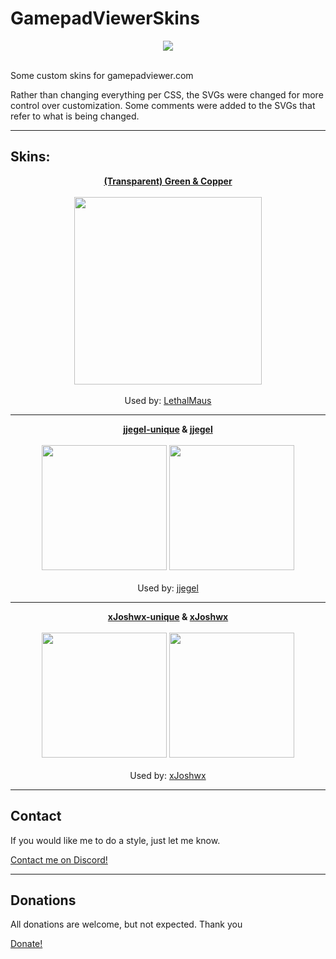 # GamepadViewerSkins

<p align="center">
  <img src="https://lethalmaus.github.io/GamepadViewerSkins/transparent-green/Controller.png"><br><br>
</p>

Some custom skins for gamepadviewer.com

Rather than changing everything per CSS, the SVGs were changed for more control over customization. Some comments were added to the SVGs that refer to what is being changed.

---

## Skins:

<p align="center">
  <b><a href="https://gamepadviewer.com/?p=1&s=8&editcss=https%3A%2F%2Flethalmaus.github.io%2FGamepadViewerSkins%2Ftransparent-green%2Fstyle.css" alt="GamepadViewer.com">(Transparent) Green & Copper</a></b><br><br>
  <img src="https://lethalmaus.github.io/GamepadViewerSkins/transparent-green/Controller.png" height="300"><br><br>
  Used by: <a href="https://twitch.tv/lethalmaus" alt="Twitch">LethalMaus</a>
</p>

---

<p align="center">
  <b><a href="https://gamepadviewer.com/?p=1&s=8&editcss=https%3A%2F%2Flethalmaus.github.io%2FGamepadViewerSkins%2Fjjegel-unique%2Fstyle.css" alt="GamepadViewer.com">jjegel-unique</a>
 & <a href="https://gamepadviewer.com/?p=1&s=8&editcss=https%3A%2F%2Flethalmaus.github.io%2FGamepadViewerSkins%2Fjjegel%2Fstyle.css" alt="GamepadViewer.com">jjegel</a></b><br><br>
  <img src="https://lethalmaus.github.io/GamepadViewerSkins/jjegel-unique/Controller.png" height="200">
  <img src="https://lethalmaus.github.io/GamepadViewerSkins/jjegel/Controller.png" height="200"><br><br>
  Used by: <a href="https://twitch.tv/jjegel" alt="Twitch">jjegel</a>
</p>

---

<p align="center">
  <b><a href="https://gamepadviewer.com/?p=1&s=8&editcss=https%3A%2F%2Flethalmaus.github.io%2FGamepadViewerSkins%2FxJoshwx-unique%2Fstyle.css" alt="GamepadViewer.com">xJoshwx-unique</a>
 & <a href="https://gamepadviewer.com/?p=1&s=8&editcss=https%3A%2F%2Flethalmaus.github.io%2FGamepadViewerSkins%2FxJoshwx%2Fstyle.css" alt="GamepadViewer.com">xJoshwx</a></b><br><br>
  <img src="https://lethalmaus.github.io/GamepadViewerSkins/xJoshwx-unique/Controller.png?" height="200">
  <img src="https://lethalmaus.github.io/GamepadViewerSkins/xJoshwx/Controller.png?" height="200"><br><br>
  Used by: <a href="https://twitch.tv/xJoshwx" alt="Twitch">xJoshwx</a>
</p>

---

## Contact

If you would like me to do a style, just let me know.

[Contact me on Discord!](https://discord.gg/asZsz2F)

---

## Donations

All donations are welcome, but not expected. Thank you

[Donate!](https://paypal.me/JamesCullimore/5,00)
